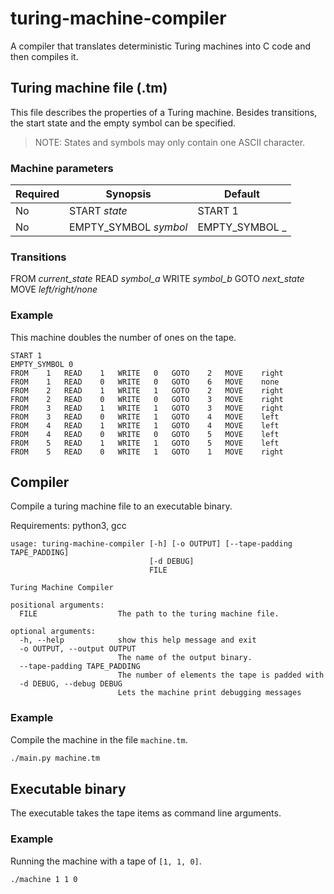 # turing-machine-compiler

A compiler that translates deterministic Turing machines into C code and then compiles it.

## Turing machine file (.tm)

This file describes the properties of a Turing machine. Besides transitions, the start state and the empty symbol can
be specified.

> NOTE: States and symbols may only contain one ASCII character.

### Machine parameters

| Required | Synopsis              | Default          |
| -------- | --------------------- | ---------------- |
| No       | START _state_         | START 1          |
| No       | EMPTY_SYMBOL _symbol_ | EMPTY_SYMBOL _   |

### Transitions

FROM _current_state_ READ _symbol_a_ WRITE _symbol_b_ GOTO _next_state_ MOVE _left/right/none_

### Example

This machine doubles the number of ones on the tape.

```
START 1
EMPTY_SYMBOL 0
FROM	1	READ	1	WRITE	0	GOTO	2	MOVE	right
FROM	1	READ	0	WRITE	0	GOTO	6	MOVE	none
FROM	2	READ	1	WRITE	1	GOTO	2	MOVE	right
FROM	2	READ	0	WRITE	0	GOTO	3	MOVE	right
FROM	3	READ	1	WRITE	1	GOTO	3	MOVE	right
FROM	3	READ	0	WRITE	1	GOTO	4	MOVE	left
FROM	4	READ	1	WRITE	1	GOTO	4	MOVE	left
FROM	4	READ	0	WRITE	0	GOTO	5	MOVE	left
FROM	5	READ	1	WRITE	1	GOTO	5	MOVE	left
FROM	5	READ	0	WRITE	1	GOTO	1	MOVE	right
```

## Compiler

Compile a turing machine file to an executable binary.

Requirements: python3, gcc

```
usage: turing-machine-compiler [-h] [-o OUTPUT] [--tape-padding TAPE_PADDING]
                               [-d DEBUG]
                               FILE

Turing Machine Compiler

positional arguments:
  FILE                  The path to the turing machine file.

optional arguments:
  -h, --help            show this help message and exit
  -o OUTPUT, --output OUTPUT
                        The name of the output binary.
  --tape-padding TAPE_PADDING
                        The number of elements the tape is padded with
  -d DEBUG, --debug DEBUG
                        Lets the machine print debugging messages
```

### Example

Compile the machine in the file `machine.tm`.

```bash
./main.py machine.tm
```

## Executable binary

The executable takes the tape items as command line arguments.

### Example

Running the machine with a tape of `[1, 1, 0]`.

```
./machine 1 1 0
```
